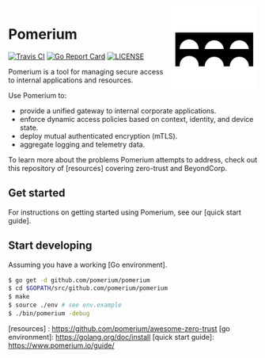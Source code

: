 <img  height="175" src="./docs/.vuepress/public/logo.svg" alt="logo" align="right" >

# Pomerium

[![Travis CI](https://travis-ci.org/pomerium/pomerium.svg?branch=master)](https://travis-ci.org/pomerium/pomerium)
[![Go Report Card](https://goreportcard.com/badge/github.com/pomerium/pomerium)](https://goreportcard.com/report/github.com/pomerium/pomerium)
[![LICENSE](https://img.shields.io/github/license/pomerium/pomerium.svg)](https://github.com/pomerium/pomerium/blob/master/LICENSE)

Pomerium is a tool for managing secure access to internal applications and resources.

Use Pomerium to:

- provide a unified gateway to internal corporate applications.
- enforce dynamic access policies based on context, identity, and device state.
- deploy mutual authenticated encryption (mTLS).
- aggregate logging and telemetry data.

To learn more about the problems Pomerium attempts to address, check out this repository of [resources] covering zero-trust and BeyondCorp.

## Get started

For instructions on getting started using Pomerium, see our [quick start guide].

## Start developing

Assuming you have a working [Go environment].

```sh
$ go get -d github.com/pomerium/pomerium
$ cd $GOPATH/src/github.com/pomerium/pomerium
$ make
$ source ./env # see env.example
$ ./bin/pomerium -debug
```

[resources] : https://github.com/pomerium/awesome-zero-trust
[go environment]: https://golang.org/doc/install
[quick start guide]: https://www.pomerium.io/guide/
